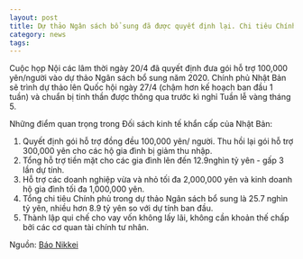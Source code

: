 ```yaml
---
layout: post
title: Dự thảo Ngân sách bổ sung đã được quyết định lại. Chi tiêu Chính phủ trên 25 nghìn tỷ Yên
category: news
tags: 
---
```

Cuộc họp Nội các lâm thời ngày 20/4 đã quyết định đưa gói hỗ trợ 100,000 yên/người vào dự thảo Ngân sách bổ sung năm 2020. 
 Chính phủ Nhật Bản sẽ trình dự thảo lên Quốc hội ngày 27/4 (chậm hơn kế hoạch ban đầu 1 tuần) và chuẩn bị tinh thần được thông qua trước kì nghỉ Tuần lễ vàng tháng 5.
 
 Những điểm quan trọng trong Đối sách kinh tế khẩn cấp của Nhật Bản:
 1. Quyết định gói hỗ trợ đồng đều 100,000 yên/ người. Thu hồi lại gói hỗ trợ 300,000 yên cho các hộ gia đình bị giảm thu nhập.
 2. Tổng hỗ trợ tiền mặt cho các gia đình lên đến 12.9nghìn tỷ yên - gấp 3 lần dự tính.
 3. Hỗ trợ các doanh nghiệp vừa và nhỏ tối đa 2,000,000 yên và kinh doanh hộ gia đình tối đa 1,000,000 yên.
 4. Tổng chi tiêu Chính phủ trong dự thảo Ngân sách bổ sung là 25.7 nghìn tỷ yên, nhiều hơn 8.9 tỷ yên so với dự tính ban đầu.
 5. Thành lập qui chế cho vay vốn không lấy lãi, không cần khoản thế chấp bởi các cơ quan tài chính tư nhân.

Nguồn: [Báo Nikkei](https://www.nikkei.com/article/DGXMZO58259560Q0A420C2MM8000/)